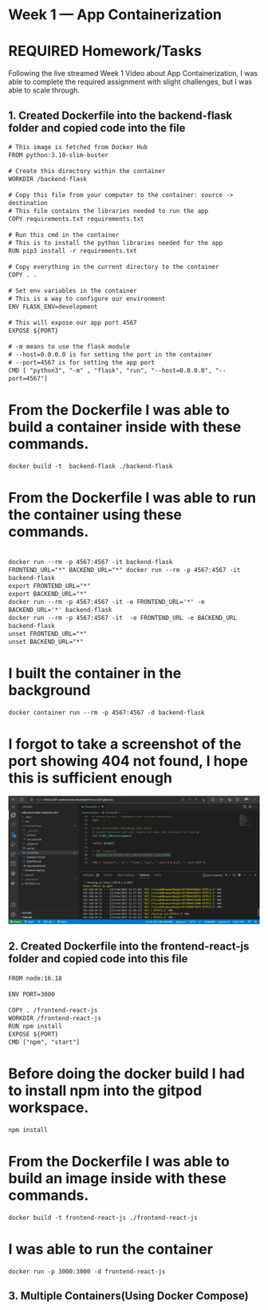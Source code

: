 # Week 1 — App Containerization

# REQUIRED Homework/Tasks
Following the live streamed Week 1 Video about App Containerization, I was able to complete the required assignment with slight challenges, but I was able to scale through.

## 1. Created Dockerfile into the backend-flask folder and copied code into the file

```
# This image is fetched from Docker Hub
FROM python:3.10-slim-buster

# Create this directory within the container 
WORKDIR /backend-flask

# Copy this file from your computer to the container: source -> destination 
# This file contains the libraries needed to run the app
COPY requirements.txt requirements.txt

# Run this cmd in the container 
# This is to install the python libraries needed for the app
RUN pip3 install -r requirements.txt

# Copy everything in the current directory to the container 
COPY . .

# Set env variables in the container 
# This is a way to configure our environment
ENV FLASK_ENV=development

# This will expose our app port 4567 
EXPOSE ${PORT}

# -m means to use the flask module
# --host=0.0.0.0 is for setting the port in the container 
# --port=4567 is for setting the app port
CMD [ "python3", "-m" , "flask", "run", "--host=0.0.0.0", "--port=4567"]

```

# From the Dockerfile I was able to build a container inside with these commands.

```
docker build -t  backend-flask ./backend-flask

```

# From the Dockerfile I was able to run the container using these commands.

```

docker run --rm -p 4567:4567 -it backend-flask
FRONTEND_URL="*" BACKEND_URL="*" docker run --rm -p 4567:4567 -it backend-flask
export FRONTEND_URL="*"
export BACKEND_URL="*"
docker run --rm -p 4567:4567 -it -e FRONTEND_URL='*' -e BACKEND_URL='*' backend-flask
docker run --rm -p 4567:4567 -it  -e FRONTEND_URL -e BACKEND_URL backend-flask
unset FRONTEND_URL="*"
unset BACKEND_URL="*"

```

# I built the container in the background
```
docker container run --rm -p 4567:4567 -d backend-flask

```
# I forgot to take a screenshot of the port showing 404 not found, I hope this is sufficient enough
![Image of Dockerfile](assets/week%201%20Dockerfile.png)


## 2. Created Dockerfile into the frontend-react-js folder and copied code into this file
```
FROM node:16.18

ENV PORT=3000

COPY . /frontend-react-js
WORKDIR /frontend-react-js
RUN npm install
EXPOSE ${PORT}
CMD ["npm", "start"]

```
# Before doing the docker build I had to install npm into the gitpod workspace.
```
npm install

```

# From the Dockerfile I was able to build an image inside with these commands.
```
docker build -t frontend-react-js ./frontend-react-js
```
# I was able to run the container
```
docker run -p 3000:3000 -d frontend-react-js
```
## 3. Multiple Containers(Using Docker Compose)

